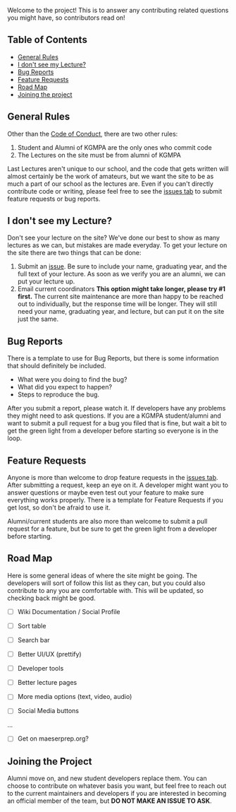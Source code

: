 Welcome to the project! This is to answer any contributing related questions you might have, so contributors read on!

## Table of Contents
* [General Rules](#general-rules)
* [I don't see my Lecture?](#i-dont-see-my-lecture)
* [Bug Reports](#bug-reports)
* [Feature Requests](#feature-requests)
* [Road Map](#road-map)
* [Joining the project](#joining-the-project)

## General Rules
Other than the [Code of Conduct](https://github.com/comprowinter/LastLecture/blob/master/CODE_OF_CONDUCT.md), there are two other rules:

1. Student and Alumni of KGMPA are the only ones who commit code
2. The Lectures on the site must be from alumni of KGMPA

Last Lectures aren't unique to our school, and the code that gets written will almost certainly be the work of amateurs, but we want the site to be as much a part of our school as the lectures are. Even if you can't directly contribute code or writing, please feel free to see the [issues tab](https://github.com/comprowinter/LastLecture/issues) to submit feature requests or bug reports.

## I don't see my Lecture?
Don't see your lecture on the site? We've done our best to show as many lectures as we can, but mistakes are made everyday. To get your lecture on the site there are two things that can be done:

1. Submit an [issue](https://github.com/comprowinter/LastLecture/issues).
<tab>Be sure to include your name, graduating year, and the full text of your lecture. As soon as we verify you are an alumni, we can put your lecture up.
2. Email current coordinators
<tab>**This option might take longer, please try #1 first.** The current site maintenance are more than happy to be reached out to individually, but the response time will be longer. They will still need your name, graduating year, and lecture, but can put it on the site just the same.

## Bug Reports
There is a template to use for Bug Reports, but there is some information that should definitely be included.

* What were you doing to find the bug?
* What did you expect to happen?
* Steps to reproduce the bug.

After you submit a report, please watch it. If developers have any problems they might need to ask questions. If you are a KGMPA student/alumni and want to submit a pull request for a bug you filed that is fine, but wait a bit to get the green light from a developer before starting so everyone is in the loop.

## Feature Requests
Anyone is more than welcome to drop feature requests in the [issues tab](https://github.com/comprowinter/LastLecture/issues). After submitting a request, keep an eye on it. A developer might want you to answer questions or maybe even test out your feature to make sure everything works properly. There is a template for Feature Requests if you get lost, so don't be afraid to use it.

Alumni/current students are also more than welcome to submit a pull request for a feature, but be sure to get the green light from a developer before starting.

## Road Map
Here is some general ideas of where the site might be going. The developers will sort of follow this list as they can, but you could also contribute to any you are comfortable with. This will be updated, so checking back might be good.

- [ ] Wiki Documentation / Social Profile

- [ ] Sort table

- [ ] Search bar

- [ ] Better UI/UX (prettify)

- [ ] Developer tools

- [ ] Better lecture pages

- [ ] More media options (text, video, audio)

- [ ] Social Media buttons

...

- [ ] Get on maeserprep.org?

## Joining the Project
Alumni move on, and new student developers replace them. You can choose to contribute on whatever basis you want, but feel free to reach out to the current maintainers and developers if you are interested in becoming an official member of the team, but **DO NOT MAKE AN ISSUE TO ASK**.
